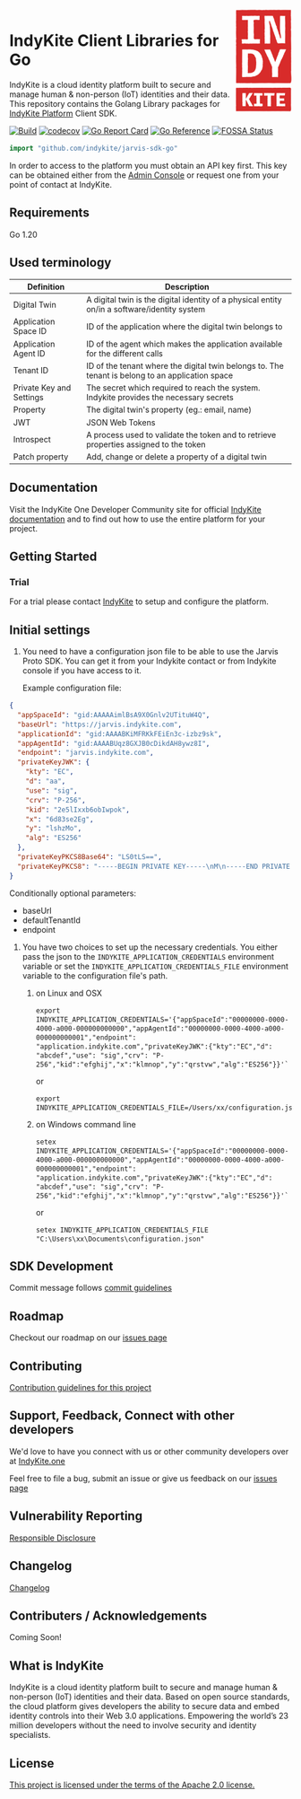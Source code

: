 <div align="left">
<a href="https://indykite.com">
<img src="https://github.com/indykite/.github/blob/master/assets/IndyKITE_Rough_red.png" alt="IndyKite Red Logo" width="100px" height="183px" align="right">
</a>
</div>

# IndyKite Client Libraries for Go

IndyKite is a cloud identity platform built to secure and manage
human & non-person (IoT) identities and their data. This repository contains the
Golang Library packages for [IndyKite Platform](https://indykite.com) Client SDK.

[![Build](https://github.com/indykite/jarvis-sdk-go/actions/workflows/pr-test.yaml/badge.svg)](https://github.com/indykite/jarvis-sdk-go/actions/workflows/pr-test.yaml)
[![codecov](https://codecov.io/gh/indykite/jarvis-sdk-go/branch/master/graph/badge.svg?token=TFCDLXbnsh)](https://codecov.io/gh/indykite/jarvis-sdk-go)
[![Go Report Card](https://goreportcard.com/badge/github.com/indykite/jarvis-sdk-go)](https://goreportcard.com/report/github.com/indykite/jarvis-sdk-go)
[![Go Reference](https://pkg.go.dev/badge/github.com/indykite/jarvis-sdk-go.svg)](https://pkg.go.dev/github.com/indykite/jarvis-sdk-go)
[![FOSSA Status](https://app.fossa.com/api/projects/git%2Bgithub.com%2Findykite%2Fjarvis-sdk-go.svg?type=shield)](https://app.fossa.com/projects/git%2Bgithub.com%2Findykite%2Fjarvis-sdk-go?ref=badge_shield)

```go
import "github.com/indykite/jarvis-sdk-go"
```

In order to access to the platform you must obtain an API key first.
This key can be obtained either from the [Admin Console](https://console.indykite.id)
or request one from your point of contact at IndyKite.

## Requirements

Go 1.20

## Used terminology

| Definition               | Description                                                                                      |
|--------------------------|--------------------------------------------------------------------------------------------------|
| Digital Twin             | A digital twin is the digital identity of a physical entity on/in a software/identity system     |
| Application Space ID     | ID of the application where the digital twin belongs to                                          |
| Application Agent ID     | ID of the agent which makes the application available for the different calls                    |
| Tenant ID                | ID of the tenant where the digital twin belongs to. The tenant is belong to an application space |
| Private Key and Settings | The secret which required to reach the system. Indykite provides the necessary secrets           |
| Property                 | The digital twin's property (eg.: email, name)                                                   |
| JWT                      | JSON Web Tokens                                                                                  |
| Introspect               | A process used to validate the token and to retrieve properties assigned to the token            |
| Patch property           | Add, change or delete a property of a digital twin                                               |

## Documentation

Visit the IndyKite One Developer Community site for official
[IndyKite documentation](https://indykite.one/blog?category=5e3e9297-3451-4b52-91ee-8027dcd1789c)
and to find out how to use the entire platform for your project.

## Getting Started

### Trial

For a trial please contact [IndyKite](https://www.indykite.com/contact-us)
to setup and configure the platform.

## Initial settings

1. You need to have a configuration json file to be able to use the Jarvis Proto SDK. You can get it from your
   Indykite contact or from Indykite console if you have access to it.

   Example configuration file:

```json
{
  "appSpaceId": "gid:AAAAAimlBsA9X0Gnlv2UTituW4Q",
  "baseUrl": "https://jarvis.indykite.com",
  "applicationId": "gid:AAAABKiMFRKkFEiEn3c-izbz9sk",
  "appAgentId": "gid:AAAABUqz8GXJB0cDikdAH8ywz8I",
  "endpoint": "jarvis.indykite.com",
  "privateKeyJWK": {
    "kty": "EC",
    "d": "aa",
    "use": "sig",
    "crv": "P-256",
    "kid": "2e5lIxxb6obIwpok",
    "x": "6d83se2Eg",
    "y": "lshzMo",
    "alg": "ES256"
  },
  "privateKeyPKCS8Base64": "LS0tLS==",
  "privateKeyPKCS8": "-----BEGIN PRIVATE KEY-----\nM\n-----END PRIVATE KEY-----"
}
```

Conditionally optional parameters:

- baseUrl
- defaultTenantId
- endpoint

1. You have two choices to set up the necessary credentials. You either pass the json to the `INDYKITE_APPLICATION_CREDENTIALS`
   environment variable or set the `INDYKITE_APPLICATION_CREDENTIALS_FILE` environment variable to the configuration file's path.

   1. on Linux and OSX

      ```shell
      export INDYKITE_APPLICATION_CREDENTIALS='{"appSpaceId":"00000000-0000-4000-a000-000000000000","appAgentId":"00000000-0000-4000-a000-000000000001","endpoint": "application.indykite.com","privateKeyJWK":{"kty":"EC","d": "abcdef","use": "sig","crv": "P-256","kid":"efghij","x":"klmnop","y":"qrstvw","alg":"ES256"}}'`
      ```

      or

      ```shell
      export INDYKITE_APPLICATION_CREDENTIALS_FILE=/Users/xx/configuration.json
      ```

   1. on Windows command line

      ```shell
      setex INDYKITE_APPLICATION_CREDENTIALS='{"appSpaceId":"00000000-0000-4000-a000-000000000000","appAgentId":"00000000-0000-4000-a000-000000000001","endpoint": "application.indykite.com","privateKeyJWK":{"kty":"EC","d": "abcdef","use": "sig","crv": "P-256","kid":"efghij","x":"klmnop","y":"qrstvw","alg":"ES256"}}'`
      ```

      or

      ```shell
      setex INDYKITE_APPLICATION_CREDENTIALS_FILE "C:\Users\xx\Documents\configuration.json"
      ```

## SDK Development

Commit message follows
[commit guidelines](./doc/guides/commit-message.md#commit-message-guidelines)

## Roadmap

Checkout our roadmap on our
[issues page](https://github.com/indykite/jarvis-sdk-go/issues)

## Contributing

[Contribution guidelines for this project](contributing.md)

## Support, Feedback, Connect with other developers

We'd love to have you connect with us or other community developers over at
[IndyKite.one](https://indykite.one)

Feel free to file a bug, submit an issue or give us feedback on our
[issues page](https://github.com/indykite/jarvis-sdk-go/issues)

## Vulnerability Reporting

[Responsible Disclosure](responsible_disclosure.md)

## Changelog

[Changelog](CHANGELOG.md)

## Contributers / Acknowledgements

Coming Soon!

## What is IndyKite

IndyKite is a cloud identity platform built to secure and manage human & non-person (IoT) identities and their data. Based on open source standards, the cloud platform gives developers the ability to secure data and embed identity controls into their Web 3.0 applications. Empowering the world’s 23 million developers without the need to involve security and identity specialists.

## License

[This project is licensed under the terms of the Apache 2.0 license.](LICENSE)
